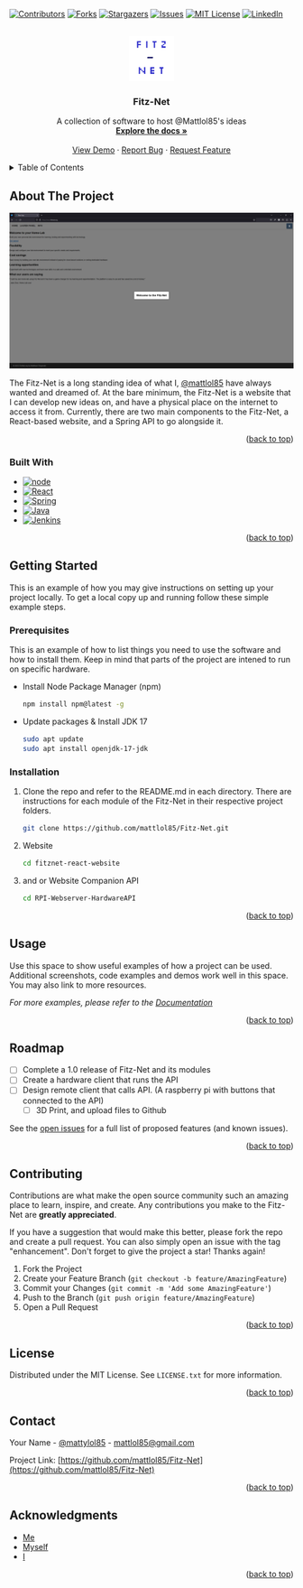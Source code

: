 <!-- Improved compatibility of back to top link: See: https://github.com/othneildrew/Best-README-Template/pull/73 -->
<a name="readme-top"></a>
<!--
*** Thanks for checking out the Best-README-Template. If you have a suggestion
*** that would make this better, please fork the repo and create a pull request
*** or simply open an issue with the tag "enhancement".
*** Don't forget to give the project a star!
*** Thanks again! Now go create something AMAZING! :D
-->



<!-- PROJECT SHIELDS -->
<!--
*** I'm using markdown "reference style" links for readability.
*** Reference links are enclosed in brackets [ ] instead of parentheses ( ).
*** See the bottom of this document for the declaration of the reference variables
*** for contributors-url, forks-url, etc. This is an optional, concise syntax you may use.
*** https://www.markdownguide.org/basic-syntax/#reference-style-links
-->
[![Contributors][contributors-shield]][contributors-url]
[![Forks][forks-shield]][forks-url]
[![Stargazers][stars-shield]][stars-url]
[![Issues][issues-shield]][issues-url]
[![MIT License][license-shield]][license-url]
[![LinkedIn][linkedin-shield]][linkedin-url]



<!-- PROJECT LOGO -->
<br />
<div align="center">
  <a href="https://github.com/mattlol85/Fitz-Net">
    <img src="images/logo.png" alt="Logo" width="80" height="80">
  </a>

<h3 align="center">Fitz-Net</h3>

  <p align="center">
    A collection of software to host @Mattlol85's ideas
    <br />
    <a href="https://github.com/mattlol85/Fitz-Net"><strong>Explore the docs »</strong></a>
    <br />
    <br />
    <a href="https://github.com/mattlol85/Fitz-Net">View Demo</a>
    ·
    <a href="https://github.com/mattlol85/Fitz-Net/issues">Report Bug</a>
    ·
    <a href="https://github.com/mattlol85/Fitz-Net/issues">Request Feature</a>
  </p>
</div>



<!-- TABLE OF CONTENTS -->
<details>
  <summary>Table of Contents</summary>
  <ol>
    <li>
      <a href="#about-the-project">About The Project</a>
      <ul>
        <li><a href="#built-with">Built With</a></li>
      </ul>
    </li>
    <li>
      <a href="#getting-started">Getting Started</a>
      <ul>
        <li><a href="#prerequisites">Prerequisites</a></li>
        <li><a href="#installation">Installation</a></li>
      </ul>
    </li>
    <li><a href="#usage">Usage</a></li>
    <li><a href="#roadmap">Roadmap</a></li>
    <li><a href="#contributing">Contributing</a></li>
    <li><a href="#license">License</a></li>
    <li><a href="#contact">Contact</a></li>
    <li><a href="#acknowledgments">Acknowledgments</a></li>
  </ol>
</details>



<!-- ABOUT THE PROJECT -->
## About The Project

[![Product Name Screen Shot][product-screenshot]](https://fitznet.org)

The Fitz-Net is a long standing idea of what I, [@mattlol85](https://github.com/mattlol85)  have always wanted and dreamed of. At the bare minimum, the Fitz-Net is a website that I can develop new ideas on, and have a physical place on the internet to access it from. Currently, there are two main components to the Fitz-Net, a React-based website, and a Spring API to go alongside it.

<p align="right">(<a href="#readme-top">back to top</a>)</p>



### Built With

* [![node][node]][node-url]
* [![React][React]][React-url]
* [![Spring][Spring]][Spring-url]
* [![Java][Java]][java-url]
* [![Jenkins][Jenkins]][Jenkins-url]


<p align="right">(<a href="#readme-top">back to top</a>)</p>



<!-- GETTING STARTED -->
## Getting Started

This is an example of how you may give instructions on setting up your project locally.
To get a local copy up and running follow these simple example steps.

### Prerequisites

This is an example of how to list things you need to use the software and how to install them. Keep in mind that parts of the project are intened to run on specific hardware.
* Install Node Package Manager (npm)
  ```sh
  npm install npm@latest -g
  ```
* Update packages & Install JDK 17
  ```sh
  sudo apt update
  sudo apt install openjdk-17-jdk
  ```

### Installation

1. Clone the repo and refer to the README.md in each directory. There are instructions for each module of the Fitz-Net in their respective project folders.
   ```sh
   git clone https://github.com/mattlol85/Fitz-Net.git
   ```
2. Website
   ```sh
   cd fitznet-react-website
   ```
3. and or Website Companion API
   ```sh
   cd RPI-Webserver-HardwareAPI
   ```

<p align="right">(<a href="#readme-top">back to top</a>)</p>



<!-- USAGE EXAMPLES -->
## Usage

Use this space to show useful examples of how a project can be used. Additional screenshots, code examples and demos work well in this space. You may also link to more resources.

_For more examples, please refer to the [Documentation](https://example.com)_

<p align="right">(<a href="#readme-top">back to top</a>)</p>



<!-- ROADMAP -->
## Roadmap

- [ ] Complete a 1.0 release of Fitz-Net and its modules
- [ ] Create a hardware client that runs the API
- [ ] Design remote client that calls API. (A raspberry pi with buttons that connected to the API)
    - [ ] 3D Print, and upload files to Github

See the [open issues](https://github.com/mattlol85/Fitz-Net/issues) for a full list of proposed features (and known issues).

<p align="right">(<a href="#readme-top">back to top</a>)</p>



<!-- CONTRIBUTING -->
## Contributing

Contributions are what make the open source community such an amazing place to learn, inspire, and create. Any contributions you make to the Fitz-Net are **greatly appreciated**.

If you have a suggestion that would make this better, please fork the repo and create a pull request. You can also simply open an issue with the tag "enhancement".
Don't forget to give the project a star! Thanks again!

1. Fork the Project
2. Create your Feature Branch (`git checkout -b feature/AmazingFeature`)
3. Commit your Changes (`git commit -m 'Add some AmazingFeature'`)
4. Push to the Branch (`git push origin feature/AmazingFeature`)
5. Open a Pull Request

<p align="right">(<a href="#readme-top">back to top</a>)</p>



<!-- LICENSE -->
## License

Distributed under the MIT License. See `LICENSE.txt` for more information.

<p align="right">(<a href="#readme-top">back to top</a>)</p>



<!-- CONTACT -->
## Contact

Your Name - [@mattylol85](https://twitter.com/mattylol85) - mattlol85@gmail.com

Project Link: [https://github.com/mattlol85/Fitz-Net](https://github.com/mattlol85/Fitz-Net)

<p align="right">(<a href="#readme-top">back to top</a>)</p>



<!-- ACKNOWLEDGMENTS -->
## Acknowledgments

* [Me](https://github.com/mattlol85/Fitz-Net)
* [Myself](https://github.com/mattlol85/Fitz-Net)
* [I](https://github.com/mattlol85/Fitz-Net)

<p align="right">(<a href="#readme-top">back to top</a>)</p>



<!-- MARKDOWN LINKS & IMAGES -->
<!-- https://www.markdownguide.org/basic-syntax/#reference-style-links -->
[contributors-shield]: https://img.shields.io/github/contributors/mattlol85/Fitz-Net.svg?style=for-the-badge
[contributors-url]: https://github.com/mattlol85/Fitz-Net/graphs/contributors
[forks-shield]: https://img.shields.io/github/forks/mattlol85/Fitz-Net.svg?style=for-the-badge
[forks-url]: https://github.com/mattlol85/Fitz-Net/network/members
[stars-shield]: https://img.shields.io/github/stars/mattlol85/Fitz-Net.svg?style=for-the-badge
[stars-url]: https://github.com/mattlol85/Fitz-Net/stargazers
[issues-shield]: https://img.shields.io/github/issues/mattlol85/Fitz-Net.svg?style=for-the-badge
[issues-url]: https://github.com/mattlol85/Fitz-Net/issues
[license-shield]: https://img.shields.io/github/license/mattlol85/Fitz-Net.svg?style=for-the-badge
[license-url]: https://github.com/mattlol85/Fitz-Net/blob/master/LICENSE.txt
[linkedin-shield]: https://img.shields.io/badge/-LinkedIn-black.svg?style=for-the-badge&logo=linkedin&colorB=555
[linkedin-url]: https://linkedin.com/in/mattfitzbk


[product-screenshot]: images/screenshot.png


[node]: https://img.shields.io/badge/Node.js-339933?style=for-the-badge&logo=node.js&logoColor=white
[node-url]: https://nodejs.org/

[javascript]: https://img.shields.io/badge/JavaScript-F7DF1E?style=for-the-badge&logo=javascript&logoColor=black
[javascript-url]: https://developer.mozilla.org/en-US/docs/Web/JavaScript

[java]: https://img.shields.io/badge/Java-FFA500?style=for-the-badge&logo=opendjk&logoColor=white
[java-url]: https://www.java.com/

[spring]: https://img.shields.io/badge/Spring-6DB33F?style=for-the-badge&logo=spring&logoColor=white
[spring-url]: https://spring.io/

[jenkins]: https://img.shields.io/badge/Jenkins-D24939?style=for-the-badge&logo=Jenkins&logoColor=white
[jenkins-url]: https://jenkins.io/

[react]: https://img.shields.io/badge/React-61DAFB?style=for-the-badge&logo=react&logoColor=black
[react-url]: https://reactjs.org/
